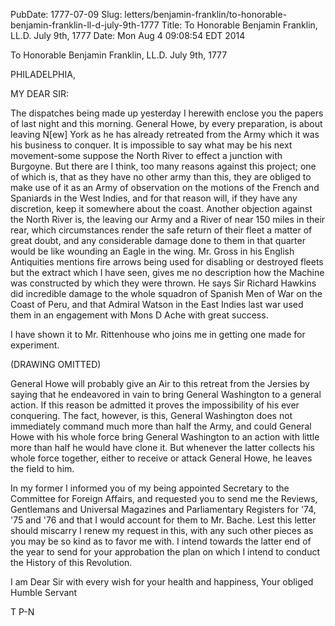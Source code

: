 PubDate: 1777-07-09
Slug: letters/benjamin-franklin/to-honorable-benjamin-franklin-ll-d-july-9th-1777
Title: To Honorable Benjamin Franklin, LL.D.  July 9th, 1777
Date: Mon Aug  4 09:08:54 EDT 2014

   To Honorable Benjamin Franklin, LL.D.  July 9th, 1777

   PHILADELPHIA,

   MY DEAR SIR:

   The dispatches being made up yesterday I herewith enclose you the papers
   of last night and this morning. General Howe, by every preparation, is
   about leaving N[ew] York as he has already retreated from the Army which
   it was his business to conquer. It is impossible to say what may be his
   next movement-some suppose the North River to effect a junction with
   Burgoyne. But there are I think, too many reasons against this project;
   one of which is, that as they have no other army than this, they are
   obliged to make use of it as an Army of observation on the motions of the
   French and Spaniards in the West Indies, and for that reason will, if they
   have any discretion, keep it somewhere about the coast. Another objection
   against the North River is, the leaving our Army and a River of near 150
   miles in their rear, which circumstances render the safe return of their
   fleet a matter of great doubt, and any considerable damage done to them in
   that quarter would be like wounding an Eagle in the wing. Mr. Gross in his
   English Antiquities mentions fire arrows being used for disabling or
   destroyed fleets but the extract which I have seen, gives me no
   description how the Machine was constructed by which they were thrown. He
   says Sir Richard Hawkins did incredible damage to the whole squadron of
   Spanish Men of War on the Coast of Peru, and that Admiral Watson in the
   East Indies last war used them in an engagement with Mons D Ache with
   great success.

   I have shown it to Mr. Rittenhouse who joins me in getting one made for
   experiment.

   (DRAWING OMITTED)

   General Howe will probably give an Air to this retreat from the Jersies by
   saying that he endeavored in vain to bring General Washington to a general
   action. If this reason be admitted it proves the impossibility of his ever
   conquering. The fact, however, is this, General Washington does not
   immediately command much more than half the Army, and could General Howe
   with his whole force bring General Washington to an action with little
   more than half he would have clone it. But whenever the latter collects
   his whole force together, either to receive or attack General Howe, he
   leaves the field to him.

   In my former I informed you of my being appointed Secretary to the
   Committee for Foreign Affairs, and requested you to send me the Reviews,
   Gentlemans and Universal Magazines and Parliamentary Registers for '74,
   '75 and '76 and that I would account for them to Mr. Bache. Lest this
   letter should miscarry I renew my request in this, with any such other
   pieces as you may be so kind as to favor me with. I intend towards the
   latter end of the year to send for your approbation the plan on which I
   intend to conduct the History of this Revolution.

   I am Dear Sir with every wish for your health and happiness, Your obliged
   Humble Servant

   T P-N

    
